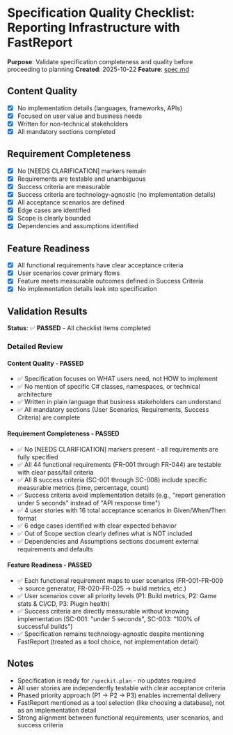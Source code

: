 # Specification Quality Checklist: Reporting Infrastructure with FastReport

**Purpose**: Validate specification completeness and quality before proceeding to planning
**Created**: 2025-10-22
**Feature**: [spec.md](../spec.md)

## Content Quality

- [x] No implementation details (languages, frameworks, APIs)
- [x] Focused on user value and business needs
- [x] Written for non-technical stakeholders
- [x] All mandatory sections completed

## Requirement Completeness

- [x] No [NEEDS CLARIFICATION] markers remain
- [x] Requirements are testable and unambiguous
- [x] Success criteria are measurable
- [x] Success criteria are technology-agnostic (no implementation details)
- [x] All acceptance scenarios are defined
- [x] Edge cases are identified
- [x] Scope is clearly bounded
- [x] Dependencies and assumptions identified

## Feature Readiness

- [x] All functional requirements have clear acceptance criteria
- [x] User scenarios cover primary flows
- [x] Feature meets measurable outcomes defined in Success Criteria
- [x] No implementation details leak into specification

## Validation Results

**Status**: ✅ **PASSED** - All checklist items completed

### Detailed Review

#### Content Quality - PASSED
- ✅ Specification focuses on WHAT users need, not HOW to implement
- ✅ No mention of specific C# classes, namespaces, or technical architecture
- ✅ Written in plain language that business stakeholders can understand
- ✅ All mandatory sections (User Scenarios, Requirements, Success Criteria) are complete

#### Requirement Completeness - PASSED
- ✅ No [NEEDS CLARIFICATION] markers present - all requirements are fully specified
- ✅ All 44 functional requirements (FR-001 through FR-044) are testable with clear pass/fail criteria
- ✅ All 8 success criteria (SC-001 through SC-008) include specific measurable metrics (time, percentage, count)
- ✅ Success criteria avoid implementation details (e.g., "report generation under 5 seconds" instead of "API response time")
- ✅ 4 user stories with 16 total acceptance scenarios in Given/When/Then format
- ✅ 6 edge cases identified with clear expected behavior
- ✅ Out of Scope section clearly defines what is NOT included
- ✅ Dependencies and Assumptions sections document external requirements and defaults

#### Feature Readiness - PASSED
- ✅ Each functional requirement maps to user scenarios (FR-001-FR-009 → source generator, FR-020-FR-025 → build metrics, etc.)
- ✅ User scenarios cover all priority levels (P1: Build metrics, P2: Game stats & CI/CD, P3: Plugin health)
- ✅ Success criteria are directly measurable without knowing implementation (SC-001: "under 5 seconds", SC-003: "100% of successful builds")
- ✅ Specification remains technology-agnostic despite mentioning FastReport (treated as a tool choice, not implementation detail)

## Notes

- Specification is ready for `/speckit.plan` - no updates required
- All user stories are independently testable with clear acceptance criteria
- Phased priority approach (P1 → P2 → P3) enables incremental delivery
- FastReport mentioned as a tool selection (like choosing a database), not as an implementation detail
- Strong alignment between functional requirements, user scenarios, and success criteria
